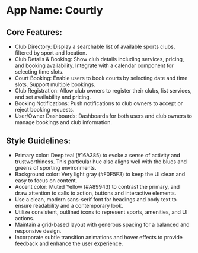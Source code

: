 # **App Name**: Courtly

## Core Features:

- Club Directory: Display a searchable list of available sports clubs, filtered by sport and location.
- Club Details & Booking: Show club details including services, pricing, and booking availability. Integrate with a calendar component for selecting time slots.
- Court Booking: Enable users to book courts by selecting date and time slots. Support multiple bookings.
- Club Registration: Allow club owners to register their clubs, list services, and set availability and pricing.
- Booking Notifications: Push notifications to club owners to accept or reject booking requests.
- User/Owner Dashboards: Dashboards for both users and club owners to manage bookings and club information.

## Style Guidelines:

- Primary color: Deep teal (#16A385) to evoke a sense of activity and trustworthiness. This particular hue also aligns well with the blues and greens of sporting environments.
- Background color: Very light gray (#F0F5F3) to keep the UI clean and easy to focus on content.
- Accent color: Muted Yellow (#A89943) to contrast the primary, and draw attention to calls to action, buttons and interactive elements.
- Use a clean, modern sans-serif font for headings and body text to ensure readability and a contemporary look.
- Utilize consistent, outlined icons to represent sports, amenities, and UI actions.
- Maintain a grid-based layout with generous spacing for a balanced and responsive design.
- Incorporate subtle transition animations and hover effects to provide feedback and enhance the user experience.